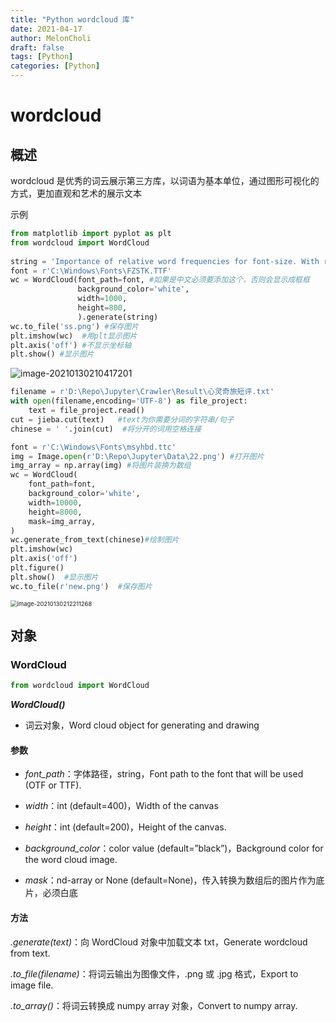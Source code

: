 ```yaml
---
title: "Python wordcloud 库"
date: 2021-04-17
author: MelonCholi
draft: false
tags: [Python]
categories: [Python]
---
```


# wordcloud

## 概述

wordcloud 是优秀的词云展示第三方库，以词语为基本单位，通过图形可视化的方式，更加直观和艺术的展示文本

示例

```python
from matplotlib import pyplot as plt
from wordcloud import WordCloud
 
string = 'Importance of relative word frequencies for font-size. With relative_scaling=0, only word-ranks are considered. With relative_scaling=1, a word that is twice as frequent will have twice the size. If you want to consider the word frequencies and not only their rank, relative_scaling around .5 often looks good.'
font = r'C:\Windows\Fonts\FZSTK.TTF'
wc = WordCloud(font_path=font, #如果是中文必须要添加这个，否则会显示成框框
               background_color='white',
               width=1000,
               height=800,
               ).generate(string)
wc.to_file('ss.png') #保存图片
plt.imshow(wc)  #用plt显示图片
plt.axis('off') #不显示坐标轴
plt.show() #显示图片
```

![image-20210130210417201](http://markdown-1303167219.cos.ap-shanghai.myqcloud.com/image-20210130210417201.png)

```python
filename = r'D:\Repo\Jupyter\Crawler\Result\心灵奇旅短评.txt'
with open(filename,encoding='UTF-8') as file_project:
    text = file_project.read()
cut = jieba.cut(text)   #text为你需要分词的字符串/句子
chinese = ' '.join(cut)  #将分开的词用空格连接

font = r'C:\Windows\Fonts\msyhbd.ttc'
img = Image.open(r'D:\Repo\Jupyter\Data\22.png') #打开图片
img_array = np.array(img) #将图片装换为数组
wc = WordCloud(
    font_path=font,
    background_color='white',
    width=10000,
    height=8000,
    mask=img_array,
)
wc.generate_from_text(chinese)#绘制图片
plt.imshow(wc)
plt.axis('off')
plt.figure()
plt.show()  #显示图片
wc.to_file(r'new.png')  #保存图片
```

<img src="http://markdown-1303167219.cos.ap-shanghai.myqcloud.com/image-20210130212211268.png" alt="image-20210130212211268" style="zoom:67%;" />

## 对象

### WordCloud

```python
from wordcloud import WordCloud
```

***WordCloud()***

- 词云对象，Word cloud object for generating and drawing

#### 参数

- *font_path*：字体路径，string，Font path to the font that will be used (OTF or TTF). 

- *width*：int (default=400)，Width of the canvas
- *height*：int (default=200)，Height of the canvas.
- *background_color*：color value (default=”black”)，Background color for the word cloud image.
- *mask*：nd-array or None (default=None)，传入转换为数组后的图片作为底片，必须白底

#### 方法

*.generate(text)*：向 WordCloud 对象中加载文本 txt，Generate wordcloud from text.

*.to_file(filename)*：将词云输出为图像文件，.png 或 .jpg 格式，Export to image file.

*.to_array()*：将词云转换成 numpy array 对象，Convert to numpy array.